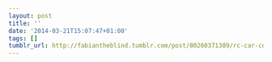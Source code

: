 ```yaml
---
layout: post
title: ''
date: '2014-03-21T15:07:47+01:00'
tags: []
tumblr_url: http://fabiantheblind.tumblr.com/post/80260371389/rc-car-components-arduino-controlled-from
---
```

